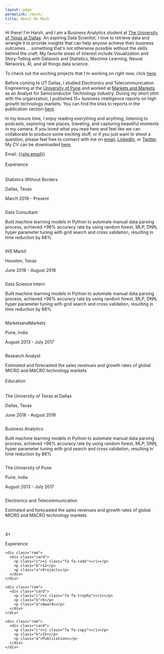```yaml
---
layout: page
permalink: /mock/
title: About Me Mock
---
```



<p>
Hi there! I'm Harsh, and I am a Business Analytics student at <a href="https://www.utdallas.edu/" target="_blank">The University of Texas at Dallas</a>. 
An aspiring Data Scientist, I love to retrieve data and wrangle it to provide insights that can help anyone achieve their business outcomes ... 
something that's not otherwise possible without the skills behind the craft. My favorite areas of interest include Visualization and Story-Telling with Datasets and Statistics, Machine Learning, Neural Networks, AI, and all things data science.

To check out the exciting projects that I'm working on right now, click <a href="bit.ly/harshbg-git" target="_blank">here</a>.
</p>

<p>
Before coming to UT Dallas, I studied Electronics and Telecommunication Engineering at the <a href="http://www.unipune.ac.in/" target="_blank">University of Pune</a> and worked 
at <a href="https://www.marketsandmarkets.com/" target="_blank">Markets and Markets</a> as an Analyst for Semiconductor Technology industry. 
During my short stint with the organization, I published 15+ business intelligence reports on high growth technology markets. 
You can find the links to reports in the publication section <a href="http://bit.ly/harshbg-ln" target="_blank">here</a>.
</p>

<p>
In my leisure time, I enjoy reading everything and anything, listening to podcasts, exploring new places, traveling, and capturing beautiful moments in my camera. 
If you loved what you read here and feel like we can collaborate to produce some exciting stuff, or if you
just want to shoot a question, please feel free to connect with me on <a href="hello@gupta-harsh.com" target="_blank">email</a>, <a href="http://bit.ly/harshbg-ln" target="_blank">LinkedIn</a>, or <a href="http://bit.ly/harshbg-tw" target="_blank">Twitter</a>.
My CV can be downloaded <a href="http://bit.ly/2ORbNzI" target="_blank">here</a>.
</p>

Email: <a href="mailto:{{site.email}}?Subject=From Blog Site:">{{site.email}}</a>

 

<html>
<head>
<meta name="viewport" content="width=device-width, initial-scale=1">
<style>


* {
  box-sizing: border-box;
}

/* Create two unequal columns that floats next to each other */
.column {
  float: left;
  padding: 10px;
  height: 150px; /* Should be removed. Only for demonstration */
}

.left {
  width: 35%;
}

.right {
  width: 65%;
}

/* Clear floats after the columns */
.row:after {
  content: "";
  display: table;
  clear: both;
}

.exp {
 
  font-size: 25px;
  color: #bd5d38;
  line-height: 1;
  line-height: 36px; margin-bottom: 6px;
  font-family: "Roboto Condensed",  sans-serif;
}

.exps {
 
  font-size: 25px;
  color: #bd5d38;
  line-height: 0.7;
   line-height: 36px; margin-bottom: 6px;
  font-family: 'opensans-bold', sans-serif;
  
}
.expt {
  
  text-align: center;
  
  font-size: 45px;
  line-height: 1.7;
}

.expd {

  font-size: 15px;
  
  line-height: 0.7;
}

.horizontal-line div {
    background: #bcbcbc none repeat scroll 0 0;
    height: 2px;
    margin: 0 auto;
    width: 77px;
}
.horizontal-line div.top {
    margin-bottom: 3px;
    width: 44px;
    
}
}

</style>
</head>
<body>




<div>
<div class="expt">Experience</div>
	<div class="horizontal-line">
                <div class="top"></div>
                	<div class="bottom"></div>
</div>               

<p>

</p>


<div class="row">
  <div class="column left" style="background-color:#00000;">
    <p class="exp">Statistics Without Borders</p>
    <p class="expd">Dallas, Texas</p>
    <p class="expd">March 2019 - Present</p>
  </div>
  <div class="column right" style="background-color:#00000;">
    <p class="exps">Data Consultant</p>
    <p>Built machine learning models in Python to automate manual data parsing process,
achieved >96% accuracy rate by using random forest, MLP, DNN, hyper parameter
tuning with grid search and cross validation, resulting in time reduction by 88%</p>
  </div>



  <div class="column left" style="background-color:#00000;">
    <p class="exp">IHS Markit</p>
    <p class="expd">Houston, Texas</p>
    <p class="expd">June 2018 - August 2018</p>
  </div>
  <div class="column right" style="background-color:#00000;">
    <p class="exps">Data Science Intern</p>
    <p>Built machine learning models in Python to automate manual data parsing process,
achieved >96% accuracy rate by using random forest, MLP, DNN, hyper parameter
tuning with grid search and cross validation, resulting in time reduction by 88%</p>
  </div>
  
  <div class="column left" style="background-color:#00000;">
    <p class="exp">MarketsandMarkets</p>
    <p class="expd">Pune, India</p>
    <p class="expd">August 2013 - July 2017</p>
  </div>
  
  <div class="column right" style="background-color:#00000;">
    <p class="exps">Research Analyst</p>
    <p>Estimated and forecasted the sales revenues and growth rates of global MICRO and
MACRO technology markets</p>
  </div>
</div>


<div>
<div class="expt">Education</div>
	<div class="horizontal-line">
                <div class="top"></div>
                	<div class="bottom"></div>
</div>               

<p>

</p>




<div class="row">
  <div class="column left" style="background-color:#00000;">
    <p class="exp">The University of Texas at Dallas</p>
    <p class="expd">Dallas, Texas</p>
    <p class="expd">June 2018 - August 2018</p>
  </div>
  <div class="column right" style="background-color:#00000;">
    <p class="exps">Business Analytics</p>
    <p>Built machine learning models in Python to automate manual data parsing process,
achieved >96% accuracy rate by using random forest, MLP, DNN, hyper parameter
tuning with grid search and cross validation, resulting in time reduction by 88%</p>
  </div>
  
  <div class="column left" style="background-color:#00000;">
    <p class="exp">The University of Pune</p>
    <p class="expd">Pune, India</p>
    <p class="expd">August 2013 - July 2017</p>
  </div>
  
  <div class="column right" style="background-color:#00000;">
    <p class="exps">Electronics and Telecommunication</p>
    <p>Estimated and forecasted the sales revenues and growth rates of global MICRO and
MACRO technology markets</p>
  </div>
</div>







<html>
<head>
<meta name="viewport" content="width=device-width, initial-scale=1">
<link rel="stylesheet" href="https://cdnjs.cloudflare.com/ajax/libs/font-awesome/4.7.0/css/font-awesome.min.css">
<style>


*{
  box-sizing: border-box;
}

body {
  
}

/* Float four columns side by side */
.ram {
  float: left;
  width: 25%;
  padding: 0 5px;
}

.row {margin: 0 5px;}

/* Clear floats after the columns */
.row:after {
  content: "";
  display: table;
  clear: both;
}

/* Responsive columns */
@media screen and (max-width: 600px) {
  .column {
    width: 100%;
    display: block;
    margin-bottom: 15px;
  }
}

/* Style the counter cards */
.card {
  box-shadow: 0 4px 8px 0 rgba(0, 0, 0, 0.2);
  padding: 14px;
  text-align: center;
  background-color: #444;
  color: white;
}



p.a {
  font-size: 20px;
}

p.b {
  font-size: 20px;
}

p.c {
  font-size: 200%;
}

</style>
</head>
<body>

<br>


  <div class="row">
    <div class="ram">
      <div class="card">
        <p class="c"><i class="fa fa-briefcase"></i></p>
        <p class="b">4+</p>
        <p class="a">Experience</p>
      </div>
    </div>

    <div class="ram">
      <div class="card">
        <p class="c"><i class="fa fa-code"></i></p>
        <p class="b">12</p>
        <p class="a">Projects</p>
      </div>
    </div>

    <div class="ram">
      <div class="card">
        <p class="c"><i class="fa fa-trophy"></i></p>
        <p class="b">5</p>
        <p class="a">Awards</p>
      </div>
    </div>

    <div class="ram">
      <div class="card">
        <p class="c"><i class="fa fa-copy"></i></p>
        <p class="b">15+</p>
        <p class="a">Publications</p>
      </div>
    </div>
  </div>


</body>
</html>